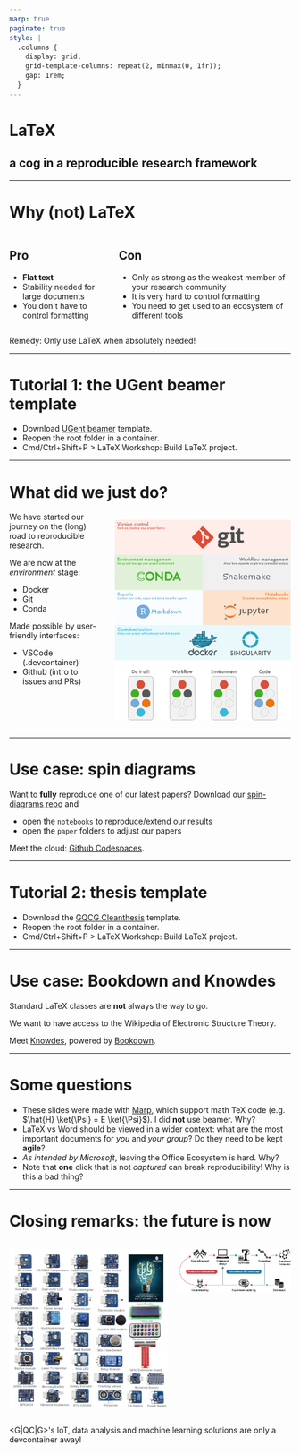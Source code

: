 ```yaml
---
marp: true
paginate: true
style: |
  .columns {
    display: grid;
    grid-template-columns: repeat(2, minmax(0, 1fr));
    gap: 1rem;
  }
---
```


# **LaTeX**
## a cog in a reproducible research framework

---

# Why (not) LaTeX

<div class="columns">
<div>

## Pro

* **Flat text**
* Stability needed for large documents
* You don't have to control formatting

</div>
<div>

## Con

* Only as strong as the weakest member of your research community
* It is very hard to control formatting
* You need to get used to an ecosystem of different tools

</div>
</div>

Remedy: Only use LaTeX when absolutely needed!

---

# Tutorial 1: the UGent beamer template

- Download [UGent beamer](https://github.com/GQCG-oss/ugent-beamer) template.
- Reopen the root folder in a container.
- Cmd/Ctrl+Shift+P > LaTeX Workshop: Build LaTeX project.

---

# What did we just do?

<div class="columns">
<div>
We have started our journey on the (long) road to reproducible research.

We are now at the *environment* stage:
* Docker
* Git
* Conda

Made possible by user-friendly interfaces: 

* VSCode (.devcontainer)
* Github (intro to issues and PRs)

</div>
<div> 

![width:500px](img/tutorials_overview.png)

</div>
</div>

---

# Use case: spin diagrams

Want to **fully** reproduce one of our latest papers? Download our [spin-diagrams repo](https://github.com/GQCG-res/spin-diagrams) and 
* open the `notebooks` to reproduce/extend our results
* open the `paper` folders to adjust our papers

Meet the cloud: [Github Codespaces](https://github.com/features/codespaces).

---

# Tutorial 2: thesis template

- Download the [GQCG Cleanthesis](https://github.com/GQCG-oss/cleanthesis) template.
- Reopen the root folder in a container.
- Cmd/Ctrl+Shift+P > LaTeX Workshop: Build LaTeX project.

---

# Use case: Bookdown and Knowdes

Standard LaTeX classes are **not** always the way to go. 

We want to have access to the Wikipedia of Electronic Structure Theory.

Meet [Knowdes](https://gqcg-res.github.io/knowdes/), powered by [Bookdown](https://bookdown.org/).

---

# Some questions

- These slides were made with [Marp](https://marp.app/), which support math TeX code (e.g. $\hat{H} \ket{\Psi} = E \ket{\Psi}$). I did **not** use beamer. Why? 
- LaTeX vs Word should be viewed in a wider context: what are the most important documents for *you* and *your group*? Do they need to be kept **agile**?
- *As intended by Microsoft*, leaving the Office Ecosystem is hard. Why? 
- Note that **one** click that is not *captured* can break reproducibility! Why is this a bad thing?

---

# Closing remarks: the future is now

<div class="columns">
<div>

![width:400px](img/sensors.jpeg)

</div>
<div> 

![width:600px](img/self-driving-lab.jpeg)

</div>
</div>

<G|QC|G>'s IoT, data analysis and machine learning solutions are only a devcontainer away!
